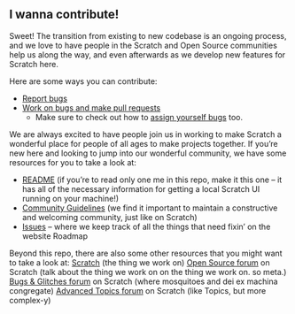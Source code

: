 ## I wanna contribute!
Sweet! The transition from existing to new codebase is an ongoing process, and we love to have people in the Scratch and Open Source communities help us along the way, and even afterwards as we develop new features for Scratch here.

Here are some ways you can contribute:
* [Report bugs](https://github.com/LLK/scratch-www/wiki/Reporting-Bugs)
* [Work on bugs and make pull requests](https://github.com/LLK/scratch-www/wiki/Workflow-for-Repo-Contributions)
  * Make sure to check out how to [assign yourself bugs](https://github.com/LLK/scratch-www/wiki/Assigning-Yourself-Bugs) too.

We are always excited to have people join us in working to make Scratch a wonderful place for people of all ages to make projects together. If you’re new here and looking to jump into our wonderful community, we have some resources for you to take a look at:

* [README](https://github.com/LLK/scratch-www/blob/develop/README.md) (if you’re to read only one me in this repo, make it this one – it has all of the necessary information for getting a local Scratch UI running on your machine!)
* [Community Guidelines](https://github.com/LLK/scratch-www/wiki/Community-Guidelines) (we find it important to maintain a constructive and welcoming community, just like on Scratch)
* [Issues](https://github.com/LLK/scratch-www/issues) – where we keep track of all the things that need fixin’ on the website
Roadmap

Beyond this repo, there are also some other resources that you might want to take a look at:
[Scratch](https://scratch.mit.edu/) (the thing we work on)
[Open Source forum](https://scratch.mit.edu/discuss/49/) on Scratch (talk about the thing we work on on the thing we work on. so meta.)
[Bugs & Glitches forum](https://scratch.mit.edu/discuss/3/) on Scratch (where mosquitoes and dei ex machina congregate)
[Advanced Topics forum](https://scratch.mit.edu/discuss/31/) on Scratch (like Topics, but more complex-y)


